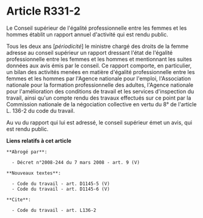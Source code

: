 # Article R331-2

Le Conseil supérieur de l'égalité professionnelle entre les femmes et les hommes établit un rapport annuel d'activité qui est
rendu public.

Tous les deux ans [*périodicité*] le ministre chargé des droits de la femme adresse au conseil supérieur un rapport dressant
l'état de l'égalité professionnelle entre les femmes et les hommes et mentionnant les suites données aux avis émis par le
conseil. Ce rapport comporte, en particulier, un bilan des activités menées en matière d'égalité professionnelle entre les
femmes et les hommes par l'Agence nationale pour l'emploi, l'Association nationale pour la formation professionnelle des
adultes, l'Agence nationale pour l'amélioration des conditions de travail et les services d'inspection du travail, ainsi
qu'un compte rendu des travaux effectués sur ce point par la Commission nationale de la négociation collective en vertu du 8°
de l'article L. 136-2 du code du travail.

Au vu du rapport qui lui est adressé, le conseil supérieur émet un avis, qui est rendu public.

**Liens relatifs à cet article**

	**Abrogé par**:

	  - Décret n°2008-244 du 7 mars 2008 - art. 9 (V)

	**Nouveaux textes**:

	  - Code du travail - art. D1145-5 (V)
	  - Code du travail - art. D1145-6 (V)

	**Cite**:

	  - Code du travail - art. L136-2
